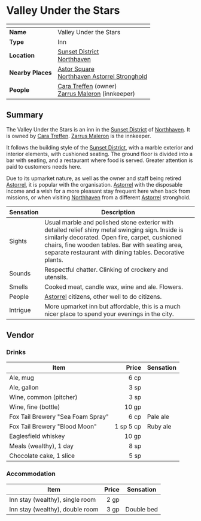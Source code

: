 # Valley Under the Stars

| []() | |
| --- | --- |
| **Name** | Valley Under the Stars |
| **Type** | Inn |
| **Location** | [Sunset District](../../settlements/districts/sunset-district.md)<br>[Northhaven](../../settlements/cities/northhaven.md) |
| **Nearby Places** | [Astor Square](../../structures/astor-square.md)<br>[Northhaven Astorrel Stronghold](../../settlements/strongholds/northhaven-astorrel-stronghold.md) |
| **People** | [Cara Treffen](../../../characters/cara-treffen.md) (owner)<br>[Zarrus Maleron](../../../characters/zarrus-maleron.md) (innkeeper) |

## Summary

The Valley Under the Stars is an inn in the [Sunset District](../../settlements/districts/sunset-district.md) of [Northhaven](../../settlements/cities/northhaven.md). It is owned by [Cara Treffen](../../../characters/cara-treffen.md). [Zarrus Maleron](../../../characters/zarrus-maleron.md) is the innkeeper.

It follows the building style of the [Sunset District](../../settlements/districts/sunset-district.md), with a marble exterior and interior elements, with cushioned seating. The ground floor is divided into a bar with seating, and a restaurant where food is served. Greater attention is paid to customers needs here.

Due to its upmarket nature, as well as the owner and staff being retired [Astorrel](../../../organisations/government/astorrel/astorrel.md), it is popular with the organisation. [Astorrel](../../../organisations/government/astorrel/astorrel.md) with the disposable income and a wish for a more pleasant stay frequent here when back from missions, or when visiting [Northhaven](../../settlements/cities/northhaven.md) from a different [Astorrel](../../../organisations/government/astorrel/astorrel.md) stronghold.

| Sensation | Description |
| ---- | --- |
| Sights | Usual marble and polished stone exterior with detailed relief shiny metal swinging sign. Inside is similarly decorated. Open fire, carpet, cushioned chairs, fine wooden tables. Bar with seating area, separate restaurant with dining tables. Decorative plants.  |
| Sounds | Respectful chatter. Clinking of crockery and utensils. |
| Smells | Cooked meat, candle wax, wine and ale. Flowers. |
| People | [Astorrel](../../../organisations/government/astorrel/astorrel.md) citizens, other well to do citizens. |
| Intrigue | More upmarket inn but affordable, this is a much nicer place to spend your evenings in the city. |

## Vendor

### Drinks

| Item | Price | Sensation |
| --- | ---:| --- |
| Ale, mug | 6 cp |
| Ale, gallon | 3 sp |
| Wine, common (pitcher) | 3 sp |
| Wine, fine (bottle) | 10 gp |
| Fox Tail Brewery "Sea Foam Spray" | 6 cp | Pale ale |
| Fox Tail Brewery "Blood Moon" | 1 sp 5 cp | Ruby ale |
| Eaglesfield whiskey | 10 gp |
| Meals (wealthy), 1 day | 8 sp |
| Chocolate cake, 1 slice | 5 sp |

### Accommodation

| Item | Price | Sensation |
| --- | ---:| --- |
| Inn stay (wealthy), single room | 2 gp |
| Inn stay (wealthy), double room | 3 gp | Double bed |
